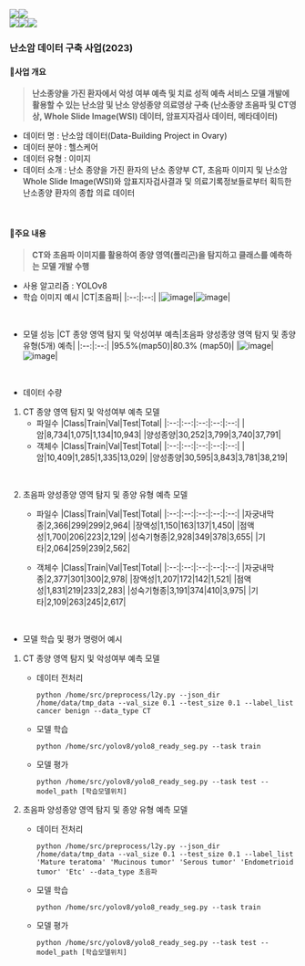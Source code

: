 
<img src="https://img.shields.io/badge/Linux-FCC624?style=for-the-badge&logo=linux&logoColor=white"><img src="https://img.shields.io/badge/Docker-2496ED?style=for-the-badge&logo=docker&logoColor=white">
<br>
<img src="https://img.shields.io/badge/Python-3776AB?style=for-the-badge&logo=python&logoColor=white"><img src="https://img.shields.io/badge/PyTorch-EE4C2C?style=for-the-badge&logo=pytorch&logoColor=white"><img src="https://img.shields.io/badge/OpenCV-5C3EE8?style=for-the-badge&logo=opencv&logoColor=white">

### 난소암 데이터 구축 사업(2023) 

#### 🔔사업 개요
 > **난소종양을 가진 환자에서 악성 여부 예측 및 치료 성적 예측 서비스 모델 개발에 활용할 수 있는 난소암 및 난소 양성종양 의료영상 구축
(난소종양 초음파 및 CT영상, Whole Slide Image(WSI) 데이터, 암표지자검사 데이터, 메타데이터)**
- 데이터 명 : 난소암 데이터(Data-Building Project in Ovary)
- 데이터 분야 : 헬스케어
- 데이터 유형 : 이미지
- 데이터 소개 : 난소 종양을 가진 환자의 난소 종양부 CT, 초음파 이미지 및 난소암 Whole Slide Image(WSI)와 암표지자검사결과 및 의료기록정보들로부터 획득한 난소종양 환자의 종합 의료 데이터


<br>

#### 🔔주요 내용

 > **CT와 초음파 이미지를 활용하여 종양 영역(폴리곤)을 탐지하고 클래스를 예측하는 모델 개발 수행**
- 사용 알고리즘 : YOLOv8
- 학습 이미지 예시
  |CT|초음파|
  |:--:|:--:|
  |![image](https://github.com/JJIIYYUUNN/Ovarian/assets/125724830/0c38ffe0-e013-4177-b4b7-f7ccc88026b1)|![image](https://github.com/JJIIYYUUNN/Ovarian/assets/125724830/b3e5c758-4b29-45cd-a774-924a4db4d18d)|

<br>

- 모델 성능
  |CT 종양 영역 탐지 및 악성여부 예측|초음파 양성종양 영역 탐지 및 종양 유형(5개) 예측|
  |:--:|:--:|
  |95.5%(map50)|80.3% (map50)|
  |![image](https://github.com/JJIIYYUUNN/Ovarian/assets/125724830/dcfc1918-d45f-43af-8492-4851ed6e5247)|![image](https://github.com/JJIIYYUUNN/Ovarain/assets/125724830/a38c85bd-3b82-4bf8-8e3c-67b33d503b41)|

<br>

- 데이터 수량
 1. CT 종양 영역 탐지 및 악성여부 예측 모델
    + 파일수
      |Class|Train|Val|Test|Total|
      |:--:|:--:|:--:|:--:|:--:|
      |암|8,734|1,075|1,134|10,943|
      |양성종양|30,252|3,799|3,740|37,791|
    + 객체수
      |Class|Train|Val|Test|Total|
      |:--:|:--:|:--:|:--:|:--:|
      |암|10,409|1,285|1,335|13,029|
      |양성종양|30,595|3,843|3,781|38,219|

<br>
      
 2. 초음파 양성종양 영역 탐지 및 종양 유형 예측 모델
    + 파일수
      |Class|Train|Val|Test|Total|
      |:--:|:--:|:--:|:--:|:--:|
      |자궁내막종|2,366|299|299|2,964|
      |장액성|1,150|163|137|1,450|
      |점액성|1,700|206|223|2,129|
      |성숙기형종|2,928|349|378|3,655|
      |기타|2,064|259|239|2,562|
      
    + 객체수
      |Class|Train|Val|Test|Total|
      |:--:|:--:|:--:|:--:|:--:|
      |자궁내막종|2,377|301|300|2,978|
      |장액성|1,207|172|142|1,521|
      |점액성|1,831|219|233|2,283|
      |성숙기형종|3,191|374|410|3,975|
      |기타|2,109|263|245|2,617|

<br>

 - 모델 학습 및 평가 명령어 예시
 1. CT 종양 영역 탐지 및 악성여부 예측 모델
      + 데이터 전처리
        ```
        python /home/src/preprocess/l2y.py --json_dir /home/data/tmp_data --val_size 0.1 --test_size 0.1 --label_list cancer benign --data_type CT
        ```
      + 모델 학습
        ```
        python /home/src/yolov8/yolo8_ready_seg.py --task train
        ```
      + 모델 평가
        ```
        python /home/src/yolov8/yolo8_ready_seg.py --task test --model_path [학습모델위치]
        ```

 2. 초음파 양성종양 영역 탐지 및 종양 유형 예측 모델
      + 데이터 전처리
        ```
        python /home/src/preprocess/l2y.py --json_dir /home/data/tmp_data --val_size 0.1 --test_size 0.1 --label_list 'Mature teratoma' 'Mucinous tumor' 'Serous tumor' 'Endometrioid tumor' 'Etc' --data_type 초음파
        ```
      + 모델 학습
        ```
        python /home/src/yolov8/yolo8_ready_seg.py --task train
        ```
      + 모델 평가
        ```
        python /home/src/yolov8/yolo8_ready_seg.py --task test --model_path [학습모델위치]
        ```

    
